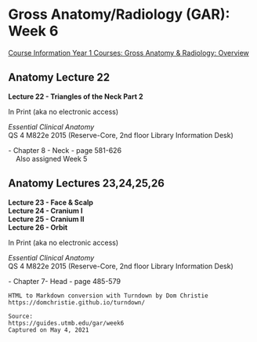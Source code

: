 # Gross Anatomy/Radiology (GAR): Week 6

[Course Information Year 1 Courses: Gross Anatomy & Radiology: Overview](/usmle/gar/course-information.md)

## Anatomy Lecture 22

**Lecture 22 - Triangles of the Neck Part 2**

In Print (aka no electronic access)

_Essential Clinical Anatomy_  
QS 4 M822e 2015 (Reserve-Core, 2nd floor Library Information Desk)

\- Chapter 8 - Neck - page 581-626  
    Also assigned Week 5

## Anatomy Lectures 23,24,25,26

**Lecture 23 - Face & Scalp**  
**Lecture 24 - Cranium I**  
**Lecture 25 - Cranium II**  
**Lecture 26 - Orbit**

In Print (aka no electronic access)

_Essential Clinical Anatomy_  
QS 4 M822e 2015 (Reserve-Core, 2nd floor Library Information Desk)

\- Chapter 7- Head - page 485-579

```
HTML to Markdown conversion with Turndown by Dom Christie
https://domchristie.github.io/turndown/

Source:
https://guides.utmb.edu/gar/week6
Captured on May 4, 2021
```
